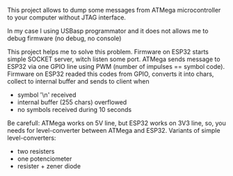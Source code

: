 This project allows to dump some messages from ATMega microcontroller to your computer without JTAG interface.

In my case I using USBasp programmator and it does not allows me to debug firmware (no debug, no console)

This project helps me to solve this problem.
Firmware on ESP32 starts simple SOCKET server, witch listen some port.
ATMega sends message to ESP32 via one GPIO line using PWM (number of impulses == symbol code).
Firmware on ESP32 readed this codes from GPIO, converts it into chars, collect to internal buffer and sends to client when

- symbol '\n' received
- internal buffer (255 chars) overflowed
- no symbols received during 10 seconds

Be carefull: ATMega works on 5V line, but ESP32 works on 3V3 line, so, you needs for level-converter between ATMega and ESP32.
Variants of simple level-converters:
- two resisters
- one potenciometer
- resister + zener diode
